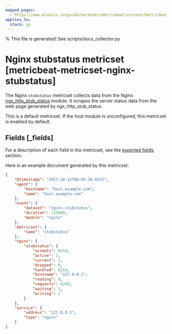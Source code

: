 ```yaml
---
mapped_pages:
  - https://www.elastic.co/guide/en/beats/metricbeat/current/metricbeat-metricset-nginx-stubstatus.html
applies_to:
  stack: ga
---
```


% This file is generated! See scripts/docs_collector.py

# Nginx stubstatus metricset [metricbeat-metricset-nginx-stubstatus]

The Nginx `stubstatus` metricset collects data from the Nginx [ngx_http_stub_status](http://nginx.org/en/docs/http/ngx_http_stub_status_module.html) module. It scrapes the server status data from the web page generated by ngx_http_stub_status.

This is a default metricset. If the host module is unconfigured, this metricset is enabled by default.

## Fields [_fields]

For a description of each field in the metricset, see the [exported fields](/reference/metricbeat/exported-fields-nginx.md) section.

Here is an example document generated by this metricset:

```json
{
    "@timestamp": "2017-10-12T08:05:34.853Z",
    "agent": {
        "hostname": "host.example.com",
        "name": "host.example.com"
    },
    "event": {
        "dataset": "nginx.stubstatus",
        "duration": 115000,
        "module": "nginx"
    },
    "metricset": {
        "name": "stubstatus"
    },
    "nginx": {
        "stubstatus": {
            "accepts": 6254,
            "active": 2,
            "current": 1,
            "dropped": 0,
            "handled": 6254,
            "hostname": "127.0.0.1",
            "reading": 0,
            "requests": 6259,
            "waiting": 1,
            "writing": 1
        }
    },
    "service": {
        "address": "127.0.0.1",
        "type": "nginx"
    }
}
```
